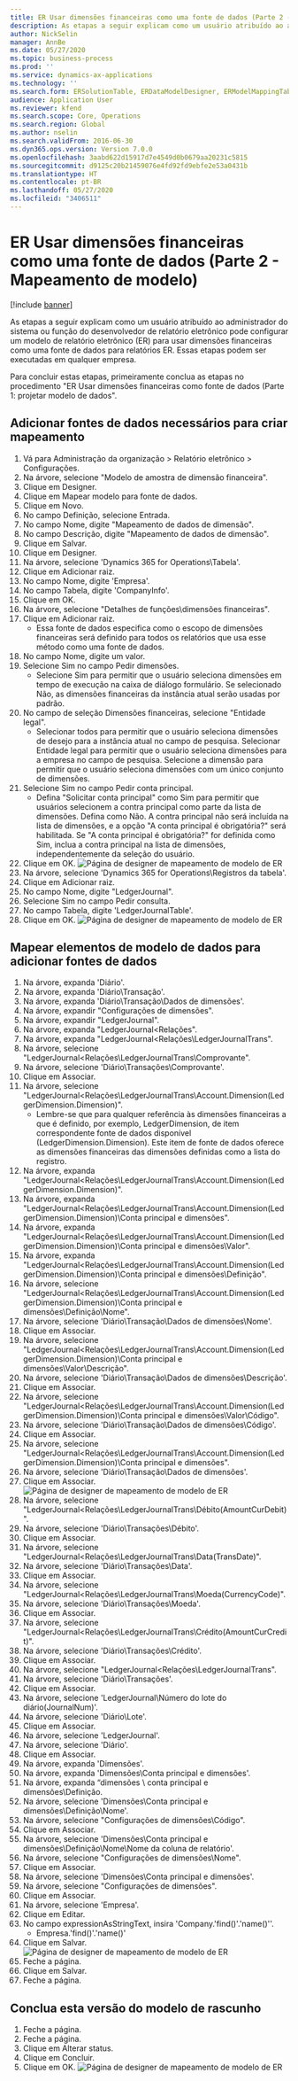 ```yaml
---
title: ER Usar dimensões financeiras como uma fonte de dados (Parte 2 - Mapeamento de modelo)
description: As etapas a seguir explicam como um usuário atribuído ao administrador do sistema ou função do desenvolvedor de relatório eletrônico pode configurar um modelo de relatório eletrônico (ER) para usar dimensões financeiras como uma fonte de dados para relatórios ER.
author: NickSelin
manager: AnnBe
ms.date: 05/27/2020
ms.topic: business-process
ms.prod: ''
ms.service: dynamics-ax-applications
ms.technology: ''
ms.search.form: ERSolutionTable, ERDataModelDesigner, ERModelMappingTable, ERModelMappingDesigner, ERExpressionDesignerFormula
audience: Application User
ms.reviewer: kfend
ms.search.scope: Core, Operations
ms.search.region: Global
ms.author: nselin
ms.search.validFrom: 2016-06-30
ms.dyn365.ops.version: Version 7.0.0
ms.openlocfilehash: 3aabd622d15917d7e4549d0b0679aa20231c5815
ms.sourcegitcommit: d9125c20b21459076e4fd92fd9ebfe2e53a0431b
ms.translationtype: HT
ms.contentlocale: pt-BR
ms.lasthandoff: 05/27/2020
ms.locfileid: "3406511"
---
```

# <a name="er-use-financial-dimensions-as-a-data-source-part-2---model-mapping"></a>ER Usar dimensões financeiras como uma fonte de dados (Parte 2 - Mapeamento de modelo)

[!include [banner](../../includes/banner.md)]

As etapas a seguir explicam como um usuário atribuído ao administrador do sistema ou função do desenvolvedor de relatório eletrônico pode configurar um modelo de relatório eletrônico (ER) para usar dimensões financeiras como uma fonte de dados para relatórios ER. Essas etapas podem ser executadas em qualquer empresa.

Para concluir estas etapas, primeiramente conclua as etapas no procedimento "ER Usar dimensões financeiras como fonte de dados (Parte 1: projetar modelo de dados".


## <a name="add-required-data-sources-to-model-mapping"></a>Adicionar fontes de dados necessários para criar mapeamento
1. Vá para Administração da organização > Relatório eletrônico > Configurações.
2. Na árvore, selecione "Modelo de amostra de dimensão financeira".
3. Clique em Designer.
4. Clique em Mapear modelo para fonte de dados.
5. Clique em Novo.
6. No campo Definição, selecione Entrada.
7. No campo Nome, digite "Mapeamento de dados de dimensão".
8. No campo Descrição, digite "Mapeamento de dados de dimensão".
9. Clique em Salvar.
10. Clique em Designer.
11. Na árvore, selecione 'Dynamics 365 for Operations\Tabela'.
12. Clique em Adicionar raiz.
13. No campo Nome, digite 'Empresa'.
14. No campo Tabela, digite 'CompanyInfo'.
15. Clique em OK.
16. Na árvore, selecione "Detalhes de funções\dimensões financeiras".
17. Clique em Adicionar raiz.
    * Essa fonte de dados especifica como o escopo de dimensões financeiras será definido para todos os relatórios que usa esse método como uma fonte de dados.  
18. No campo Nome, digite um valor.
19. Selecione Sim no campo Pedir dimensões.
    * Selecione Sim para permitir que o usuário seleciona dimensões em tempo de execução na caixa de diálogo formulário. Se selecionado Não, as dimensões financeiras da instância atual serão usadas por padrão.  
20. No campo de seleção Dimensões financeiras, selecione "Entidade legal".
    * Selecionar todos para permitir que o usuário seleciona dimensões de desejo para a instância atual no campo de pesquisa.  Selecionar Entidade legal para permitir que o usuário seleciona dimensões para a empresa no campo de pesquisa.  Selecione a dimensão para permitir que o usuário seleciona dimensões com um único conjunto de dimensões.  
21. Selecione Sim no campo Pedir conta principal.
    * Defina "Solicitar conta principal" como Sim para permitir que usuários selecionem a contra principal como parte da lista de dimensões.   Defina como Não. A contra principal não será incluída na lista de dimensões, e a opção "A conta principal é obrigatória?" será habilitada. Se "A conta principal é obrigatória?" for definida como Sim, inclua a contra principal na lista de dimensões, independentemente da seleção do usuário.  
22. Clique em OK.
![Página de designer de mapeamento de modelo de ER](../media/er-financial-dimensions-guides-model-mapping1.png)
23. Na árvore, selecione 'Dynamics 365 for Operations\Registros da tabela'.
24. Clique em Adicionar raiz.
25. No campo Nome, digite "LedgerJournal".
26. Selecione Sim no campo Pedir consulta.
27. No campo Tabela, digite 'LedgerJournalTable'.
28. Clique em OK.
![Página de designer de mapeamento de modelo de ER](../media/er-financial-dimensions-guides-model-mapping2.png)

## <a name="map-data-model-elements-to-added-data-sources"></a>Mapear elementos de modelo de dados para adicionar fontes de dados
1. Na árvore, expanda 'Diário'.
2. Na árvore, expanda 'Diário\Transação'.
3. Na árvore, expanda 'Diário\Transação\Dados de dimensões'.
4. Na árvore, expandir "Configurações de dimensões".
5. Na árvore, expandir "LedgerJournal".
6. Na árvore, expanda "LedgerJournal\<Relações".
7. Na árvore, expanda "LedgerJournal\<Relações\LedgerJournalTrans".
8. Na árvore, selecione "LedgerJournal\<Relações\LedgerJournalTrans\Comprovante".
9. Na árvore, selecione 'Diário\Transações\Comprovante'.
10. Clique em Associar.
11. Na árvore, selecione "LedgerJournal\<Relações\LedgerJournalTrans\Account.Dimension(LedgerDimension.Dimension)".
    * Lembre-se que para qualquer referência às dimensões financeiras a que é definido, por exemplo, LedgerDimension, de item correspondente fonte de dados disponível (LedgerDimension.Dimension). Este item de fonte de dados oferece as dimensões financeiras das dimensões definidas como a lista do registro.  
12. Na árvore, expanda "LedgerJournal\<Relações\LedgerJournalTrans\Account.Dimension(LedgerDimension.Dimension)".
13. Na árvore, expanda "LedgerJournal\<Relações\LedgerJournalTrans\Account.Dimension(LedgerDimension.Dimension)\Conta principal e dimensões".
14. Na árvore, expanda "LedgerJournal\<Relações\LedgerJournalTrans\Account.Dimension(LedgerDimension.Dimension)\Conta principal e dimensões\Valor".
15. Na árvore, expanda "LedgerJournal\<Relações\LedgerJournalTrans\Account.Dimension(LedgerDimension.Dimension)\Conta principal e dimensões\Definição".
16. Na árvore, selecione "LedgerJournal\<Relações\LedgerJournalTrans\Account.Dimension(LedgerDimension.Dimension)\Conta principal e dimensões\Definição\Nome".
17. Na árvore, selecione 'Diário\Transação\Dados de dimensões\Nome'.
18. Clique em Associar.
19. Na árvore, selecione "LedgerJournal\<Relações\LedgerJournalTrans\Account.Dimension(LedgerDimension.Dimension)\Conta principal e dimensões\Valor\Descrição".
20. Na árvore, selecione 'Diário\Transação\Dados de dimensões\Descrição'.
21. Clique em Associar.
22. Na árvore, selecione "LedgerJournal\<Relações\LedgerJournalTrans\Account.Dimension(LedgerDimension.Dimension)\Conta principal e dimensões\Valor\Código".
23. Na árvore, selecione 'Diário\Transação\Dados de dimensões\Código'.
24. Clique em Associar.
25. Na árvore, selecione "LedgerJournal\<Relações\LedgerJournalTrans\Account.Dimension(LedgerDimension.Dimension)\Conta principal e dimensões".
26. Na árvore, selecione 'Diário\Transação\Dados de dimensões'.
27. Clique em Associar.
![Página de designer de mapeamento de modelo de ER](../media/er-financial-dimensions-guides-model-mapping3.png)
28. Na árvore, selecione "LedgerJournal\<Relações\LedgerJournalTrans\Débito(AmountCurDebit)".
29. Na árvore, selecione 'Diário\Transações\Débito'.
30. Clique em Associar.
31. Na árvore, selecione "LedgerJournal\<Relações\LedgerJournalTrans\Data(TransDate)".
32. Na árvore, selecione 'Diário\Transações\Data'.
33. Clique em Associar.
34. Na árvore, selecione "LedgerJournal\<Relações\LedgerJournalTrans\Moeda(CurrencyCode)".
35. Na árvore, selecione 'Diário\Transações\Moeda'.
36. Clique em Associar.
37. Na árvore, selecione "LedgerJournal\<Relações\LedgerJournalTrans\Crédito(AmountCurCredit)".
38. Na árvore, selecione 'Diário\Transações\Crédito'.
39. Clique em Associar.
40. Na árvore, selecione "LedgerJournal\<Relações\LedgerJournalTrans".
41. Na árvore, selecione 'Diário\Transações'.
42. Clique em Associar.
43. Na árvore, selecione 'LedgerJournal\Número do lote do diário(JournalNum)'.
44. Na árvore, selecione 'Diário\Lote'.
45. Clique em Associar.
46. Na árvore, selecione 'LedgerJournal'.
47. Na árvore, selecione 'Diário'.
48. Clique em Associar.
49. Na árvore, expanda 'Dimensões'.
50. Na árvore, expanda 'Dimensões\Conta principal e dimensões'.
51. Na árvore, expanda “dimensões \ conta principal e dimensões\Definição.
52. Na árvore, selecione 'Dimensões\Conta principal e dimensões\Definição\Nome'.
53. Na árvore, selecione "Configurações de dimensões\Código".
54. Clique em Associar.
55. Na árvore, selecione 'Dimensões\Conta principal e dimensões\Definição\Nome\Nome da coluna de relatório'.
56. Na árvore, selecione "Configurações de dimensões\Nome".
57. Clique em Associar.
58. Na árvore, selecione 'Dimensões\Conta principal e dimensões'.
59. Na árvore, selecione "Configurações de dimensões".
60. Clique em Associar.
61. Na árvore, selecione 'Empresa'.
62. Clique em Editar.
63. No campo expressionAsStringText, insira 'Company.'find()'.'name()''.
    * Empresa.'find()'.'name()'  
64. Clique em Salvar.
![Página de designer de mapeamento de modelo de ER](../media/er-financial-dimensions-guides-model-mapping4.png)
65. Feche a página.
66. Clique em Salvar.
67. Feche a página.

## <a name="complete-this-draft-models-version"></a>Conclua esta versão do modelo de rascunho
1. Feche a página.
2. Feche a página.
3. Clique em Alterar status.
4. Clique em Concluir.
5. Clique em OK.
![Página de designer de mapeamento de modelo de ER](../media/er-financial-dimensions-guides-model-mapping5.png)
